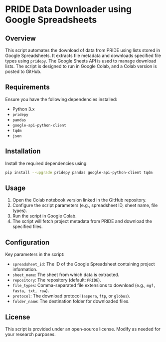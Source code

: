 # PRIDE Data Downloader using Google Spreadsheets

## Overview
This script automates the download of data from PRIDE using lists stored in Google Spreadsheets. It extracts file metadata and downloads specified file types using `pridepy`. The Google Sheets API is used to manage download lists. The script is designed to run in Google Colab, and a Colab version is posted to GitHub.

## Requirements
Ensure you have the following dependencies installed:
- Python 3.x
- `pridepy`
- `pandas`
- `google-api-python-client`
- `tqdm`
- `json`

## Installation
Install the required dependencies using:
```bash
pip install --upgrade pridepy pandas google-api-python-client tqdm
```

## Usage
1. Open the Colab notebook version linked in the GitHub repository.
2. Configure the script parameters (e.g., spreadsheet ID, sheet name, file types).
3. Run the script in Google Colab.
4. The script will fetch project metadata from PRIDE and download the specified files.

## Configuration
Key parameters in the script:
- `spreadsheet_id`: The ID of the Google Spreadsheet containing project information.
- `sheet_name`: The sheet from which data is extracted.
- `repository`: The repository (default: `PRIDE`).
- `file_types`: Comma-separated file extensions to download (e.g., `mgf, fasta, txt, raw`).
- `protocol`: The download protocol (`aspera`, `ftp`, or `globus`).
- `folder_name`: The destination folder for downloaded files.

## License
This script is provided under an open-source license. Modify as needed for your research purposes.


